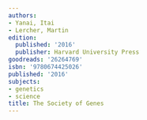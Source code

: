 ```yaml
---
authors:
- Yanai, Itai
- Lercher, Martin
edition:
  published: '2016'
  publisher: Harvard University Press
goodreads: '26264769'
isbn: '9780674425026'
published: '2016'
subjects:
- genetics
- science
title: The Society of Genes
---
```


